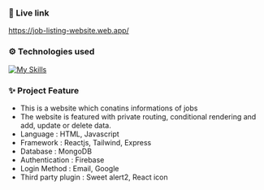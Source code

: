 ### 🌿 Live link

https://job-listing-website.web.app/

### ⚙️ Technologies used

[![My Skills](https://skillicons.dev/icons?i=html,css,js,react,tailwind,expressjs,mongodb,firebase)](https://skillicons.dev)

### ✨ Project Feature

- This is a website which conatins informations of jobs
- The website is featured with private routing, conditional rendering and add, update or delete data.
- Language : HTML, Javascript
- Framework : Reactjs, Tailwind, Express
- Database : MongoDB
- Authentication : Firebase
- Login Method : Email, Google
- Third party plugin : Sweet alert2, React icon
